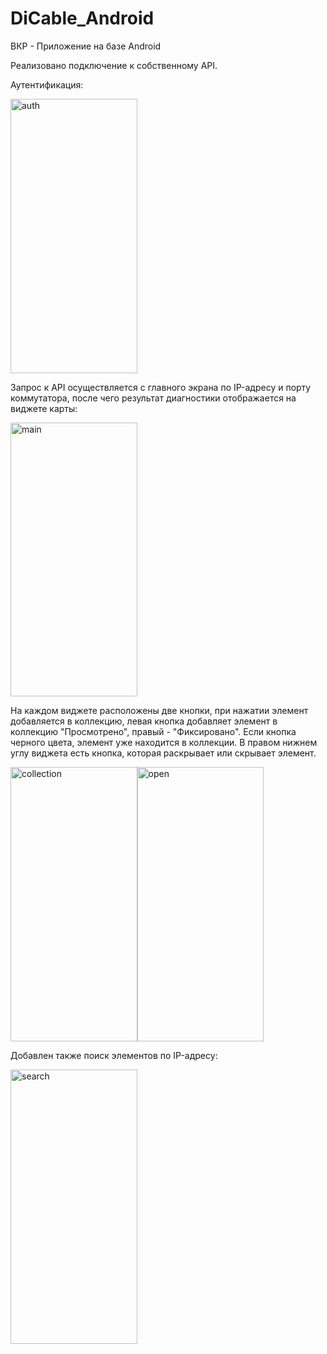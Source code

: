 # DiCable_Android

ВКР - Приложение на базе Android

Реализовано подключение к собственному API.

Аутентификация:

<img height="438.75" width="202.5" alt="auth" src="https://user-images.githubusercontent.com/72875986/172069704-3fba7500-fa25-4931-9f82-f7ecb6425ba2.jpg">

Запрос к API осуществляется с главного экрана по IP-адресу и порту коммутатора, после чего результат диагностики отображается на виджете карты: 

<img height="438.75" width="202.5" alt="main" src="https://user-images.githubusercontent.com/72875986/172069750-da39e15b-ba36-41c8-a9cf-4d0ad8626508.jpg">

На каждом виджете расположены две кнопки, при нажатии элемент добавляется в коллекцию, левая кнопка добавляет элемент в коллекцию "Просмотрено", правый - "Фиксировано".
Если кнопка черного цвета, элемент уже находится в коллекции. В правом нижнем углу виджета есть кнопка, которая раскрывает или скрывает элемент.

<img height="438.75" width="202.5" alt="collection" src="https://user-images.githubusercontent.com/72875986/172069833-5c57ccfd-2b0d-44d5-93ba-221cc1725591.jpg"><img height="438.75" width="202.5" alt="open" src="https://user-images.githubusercontent.com/72875986/172069847-357bbe02-0faa-43e8-8464-7ca50ab7a28e.jpg">

Добавлен также поиск элементов по IP-адресу:

<img height="438.75" width="202.5" alt="search" src="https://user-images.githubusercontent.com/72875986/172069882-7d9ab136-8c3a-4506-9301-d27ee656792a.jpg">
